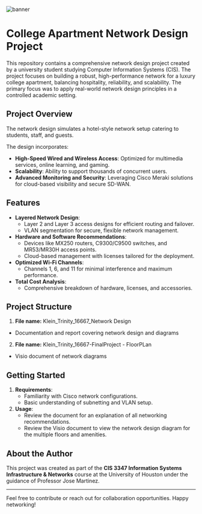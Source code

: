 ![banner](https://www.ciotech.us/wp-content/uploads/2024/05/network-design-scaled.jpeg)

# College Apartment Network Design Project

This repository contains a comprehensive network design project created by a university student studying Computer Information Systems (CIS). The project focuses on building a robust, high-performance network for a luxury college apartment, balancing hospitality, reliability, and scalability. The primary focus was to apply real-world network design principles in a controlled academic setting.

## Project Overview

The network design simulates a hotel-style network setup catering to students, staff, and guests. 

The design incorporates:
- **High-Speed Wired and Wireless Access**: Optimized for multimedia services, online learning, and gaming.
- **Scalability**: Ability to support thousands of concurrent users.
- **Advanced Monitoring and Security**: Leveraging Cisco Meraki solutions for cloud-based visibility and secure SD-WAN.

## Features

- **Layered Network Design**:
  - Layer 2 and Layer 3 access designs for efficient routing and failover.
  - VLAN segmentation for secure, flexible network management.
- **Hardware and Software Recommendations**:
  - Devices like MX250 routers, C9300/C9500 switches, and MR53/MR30H access points.
  - Cloud-based management with licenses tailored for the deployment.
- **Optimized Wi-Fi Channels**:
  - Channels 1, 6, and 11 for minimal interference and maximum performance.
- **Total Cost Analysis**:
  - Comprehensive breakdown of hardware, licenses, and accessories.

## Project Structure
1. **File name:** Klein_Trinity_16667_Network Design
- Documentation and report covering network design and diagrams
2. **File name:** Klein_Trinity_16667-FinalProject - FloorPLan
- Visio document of network diagrams

## Getting Started

1. **Requirements**:
   - Familiarity with Cisco network configurations.
   - Basic understanding of subnetting and VLAN setup.
2. **Usage**:
   - Review the document for an explanation of all networking recommendations.
   - Review the Visio document to view the network design diagram for the multiple floors and amenities.

## About the Author

This project was created as part of the **CIS 3347 Information Systems Infrastructure & Networks** course at the University of Houston under the guidance of Professor Jose Martinez. 

---

Feel free to contribute or reach out for collaboration opportunities. Happy networking!

